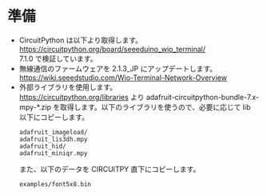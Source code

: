 # 準備

- CircuitPython は以下より取得します。<br/>
  https://circuitpython.org/board/seeeduino_wio_terminal/ <br/>
  7.1.0 で検証しています。
- 無線通信のファームウェアを 2.1.3_JP にアップデートします。<br/>
  https://wiki.seeedstudio.com/Wio-Terminal-Network-Overview <br/>
- 外部ライブラリを使用します。<br/>
  https://circuitpython.org/libraries
  より
  adafruit-circuitpython-bundle-7.x-mpy-*.zip
  を取得します。以下のライブラリを使うので、必要に応じて lib 以下にコピーします。
  ```
  adafruit_imageload/
  adafruit_lis3dh.mpy
  adafruit_hid/
  adafruit_miniqr.mpy
  ```
  また、以下のデータを CIRCUITPY 直下にコピーします。
  ```
  examples/font5x8.bin
  ```
